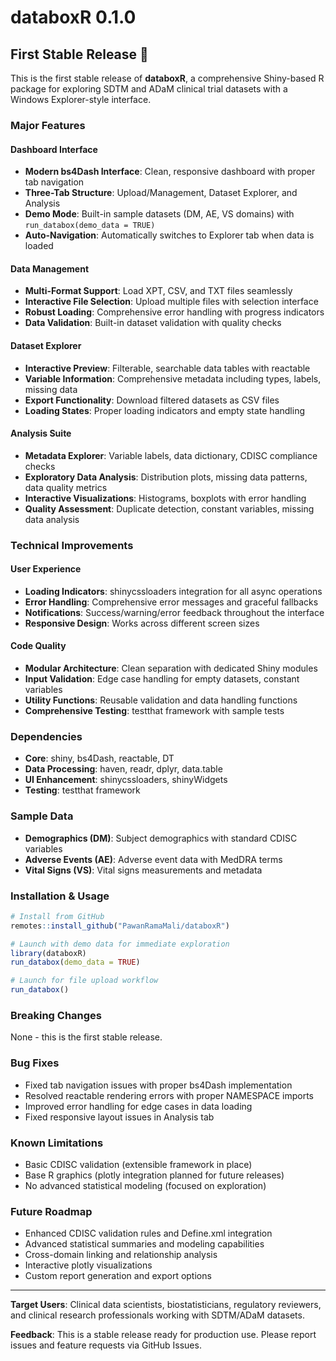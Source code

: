 # databoxR 0.1.0

## First Stable Release 🚀

This is the first stable release of **databoxR**, a comprehensive Shiny-based R package for exploring SDTM and ADaM clinical trial datasets with a Windows Explorer-style interface.

### Major Features

#### Dashboard Interface
* **Modern bs4Dash Interface**: Clean, responsive dashboard with proper tab navigation
* **Three-Tab Structure**: Upload/Management, Dataset Explorer, and Analysis
* **Demo Mode**: Built-in sample datasets (DM, AE, VS domains) with `run_databox(demo_data = TRUE)`
* **Auto-Navigation**: Automatically switches to Explorer tab when data is loaded

#### Data Management
* **Multi-Format Support**: Load XPT, CSV, and TXT files seamlessly
* **Interactive File Selection**: Upload multiple files with selection interface
* **Robust Loading**: Comprehensive error handling with progress indicators
* **Data Validation**: Built-in dataset validation with quality checks

#### Dataset Explorer
* **Interactive Preview**: Filterable, searchable data tables with reactable
* **Variable Information**: Comprehensive metadata including types, labels, missing data
* **Export Functionality**: Download filtered datasets as CSV files
* **Loading States**: Proper loading indicators and empty state handling

#### Analysis Suite
* **Metadata Explorer**: Variable labels, data dictionary, CDISC compliance checks
* **Exploratory Data Analysis**: Distribution plots, missing data patterns, data quality metrics
* **Interactive Visualizations**: Histograms, boxplots with error handling
* **Quality Assessment**: Duplicate detection, constant variables, missing data analysis

### Technical Improvements

#### User Experience
* **Loading Indicators**: shinycssloaders integration for all async operations
* **Error Handling**: Comprehensive error messages and graceful fallbacks
* **Notifications**: Success/warning/error feedback throughout the interface
* **Responsive Design**: Works across different screen sizes

#### Code Quality
* **Modular Architecture**: Clean separation with dedicated Shiny modules
* **Input Validation**: Edge case handling for empty datasets, constant variables
* **Utility Functions**: Reusable validation and data handling functions
* **Comprehensive Testing**: testthat framework with sample tests

### Dependencies
* **Core**: shiny, bs4Dash, reactable, DT
* **Data Processing**: haven, readr, dplyr, data.table
* **UI Enhancement**: shinycssloaders, shinyWidgets
* **Testing**: testthat framework

### Sample Data
* **Demographics (DM)**: Subject demographics with standard CDISC variables
* **Adverse Events (AE)**: Adverse event data with MedDRA terms
* **Vital Signs (VS)**: Vital signs measurements and metadata

### Installation & Usage

```r
# Install from GitHub
remotes::install_github("PawanRamaMali/databoxR")

# Launch with demo data for immediate exploration
library(databoxR)
run_databox(demo_data = TRUE)

# Launch for file upload workflow
run_databox()
```

### Breaking Changes
None - this is the first stable release.

### Bug Fixes
* Fixed tab navigation issues with proper bs4Dash implementation
* Resolved reactable rendering errors with proper NAMESPACE imports
* Improved error handling for edge cases in data loading
* Fixed responsive layout issues in Analysis tab

### Known Limitations
* Basic CDISC validation (extensible framework in place)
* Base R graphics (plotly integration planned for future releases)
* No advanced statistical modeling (focused on exploration)

### Future Roadmap
* Enhanced CDISC validation rules and Define.xml integration
* Advanced statistical summaries and modeling capabilities
* Cross-domain linking and relationship analysis
* Interactive plotly visualizations
* Custom report generation and export options

---

**Target Users**: Clinical data scientists, biostatisticians, regulatory reviewers, and clinical research professionals working with SDTM/ADaM datasets.

**Feedback**: This is a stable release ready for production use. Please report issues and feature requests via GitHub Issues.